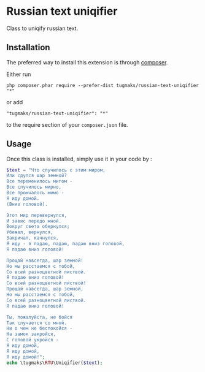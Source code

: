 Russian text uniqifier
======================
Class to uniqify russian text.

Installation
------------

The preferred way to install this extension is through [composer](http://getcomposer.org/download/).

Either run

```
php composer.phar require --prefer-dist tugmaks/russian-text-uniqifier "*"
```

or add

```
"tugmaks/russian-text-uniqifier": "*"
```

to the require section of your `composer.json` file.


Usage
-----

Once this class is installed, simply use it in your code by  :

```php
$text = "Что случилось с этим миром,
Или сдулся шар земной?
Все переменилось мигом -
Все случилось мирно,
Все промчалось мимо -
Я иду домой.
(Вниз головой).

Этот мир перевернулся,
И завис передо мной.
Вокруг света обернулся;
Убежал, вернулся,
Закричал, качнулся,
Я иду - я падаю, падаю, падаю вниз головой,
Я падаю вниз головой!

Прощай навсегда, шар земной!
Но мы расстаемся с тобой,
Со всей разноцветной листвой.
Я падаю вниз головой!
Со всей разноцветной листвой!
Прощай навсегда, шар земной,
Но мы расстаемся с тобой,
Со всей разноцветной листвой.
Я падаю вниз головой!

Ты, пожалуйста, не бойся
Так случается со мной.
Ни о чем не беспокойся -
На замок закройся,
С головой укройся -
Я иду домой,
Я иду домой,
Я иду домой!";
echo \tugmaks\RTU\Uniqifier($text);
```
